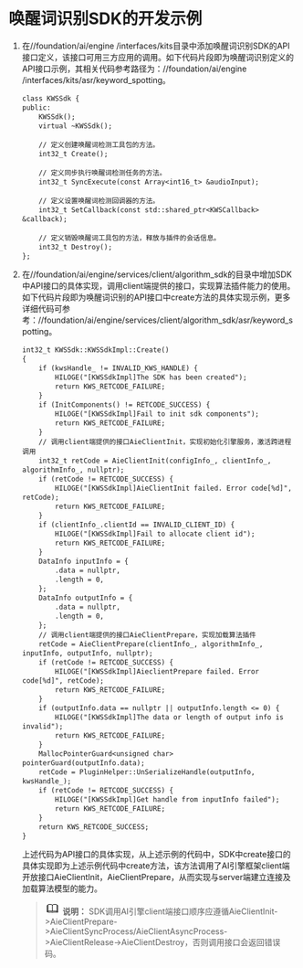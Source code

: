 # 唤醒词识别SDK的开发示例


1. 在//foundation/ai/engine /interfaces/kits目录中添加唤醒词识别SDK的API接口定义，该接口可用三方应用的调用。如下代码片段即为唤醒词识别定义的API接口示例，其相关代码参考路径为：//foundation/ai/engine /interfaces/kits/asr/keyword_spotting。
     
   ```
   class KWSSdk {
   public:
       KWSSdk();
       virtual ~KWSSdk();
   
       // 定义创建唤醒词检测工具包的方法。
       int32_t Create();
   
       // 定义同步执行唤醒词检测任务的方法。
       int32_t SyncExecute(const Array<int16_t> &audioInput);
   
       // 定义设置唤醒词检测回调器的方法。
       int32_t SetCallback(const std::shared_ptr<KWSCallback> &callback);
   
       // 定义销毁唤醒词工具包的方法，释放与插件的会话信息。
       int32_t Destroy();
   };
   ```

2. 在//foundation/ai/engine/services/client/algorithm_sdk的目录中增加SDK中API接口的具体实现，调用client端提供的接口，实现算法插件能力的使用。如下代码片段即为唤醒词识别的API接口中create方法的具体实现示例，更多详细代码可参考：//foundation/ai/engine/services/client/algorithm_sdk/asr/keyword_spotting。
     
   ```
   int32_t KWSSdk::KWSSdkImpl::Create()
   {
       if (kwsHandle_ != INVALID_KWS_HANDLE) {
           HILOGE("[KWSSdkImpl]The SDK has been created");
           return KWS_RETCODE_FAILURE;
       }
       if (InitComponents() != RETCODE_SUCCESS) {
           HILOGE("[KWSSdkImpl]Fail to init sdk components");
           return KWS_RETCODE_FAILURE;
       }
       // 调用client端提供的接口AieClientInit，实现初始化引擎服务，激活跨进程调用
       int32_t retCode = AieClientInit(configInfo_, clientInfo_, algorithmInfo_, nullptr);
       if (retCode != RETCODE_SUCCESS) {
           HILOGE("[KWSSdkImpl]AieClientInit failed. Error code[%d]", retCode);
           return KWS_RETCODE_FAILURE;
       }
       if (clientInfo_.clientId == INVALID_CLIENT_ID) {
           HILOGE("[KWSSdkImpl]Fail to allocate client id");
           return KWS_RETCODE_FAILURE;
       }
       DataInfo inputInfo = {
           .data = nullptr,
           .length = 0,
       };
       DataInfo outputInfo = {
           .data = nullptr,
           .length = 0,
       };
       // 调用client端提供的接口AieClientPrepare，实现加载算法插件
       retCode = AieClientPrepare(clientInfo_, algorithmInfo_, inputInfo, outputInfo, nullptr);
       if (retCode != RETCODE_SUCCESS) {
           HILOGE("[KWSSdkImpl]AieclientPrepare failed. Error code[%d]", retCode);
           return KWS_RETCODE_FAILURE;
       }
       if (outputInfo.data == nullptr || outputInfo.length <= 0) {
           HILOGE("[KWSSdkImpl]The data or length of output info is invalid");
           return KWS_RETCODE_FAILURE;
       }
       MallocPointerGuard<unsigned char> pointerGuard(outputInfo.data);
       retCode = PluginHelper::UnSerializeHandle(outputInfo, kwsHandle_);
       if (retCode != RETCODE_SUCCESS) {
           HILOGE("[KWSSdkImpl]Get handle from inputInfo failed");
           return KWS_RETCODE_FAILURE;
       }
       return KWS_RETCODE_SUCCESS;
   }
   ```

   上述代码为API接口的具体实现，从上述示例的代码中，SDK中create接口的具体实现即为上述示例代码中create方法，该方法调用了AI引擎框架client端开放接口AieClientInit，AieClientPrepare，从而实现与server端建立连接及加载算法模型的能力。

   > ![icon-note.gif](public_sys-resources/icon-note.gif) **说明：**
   > SDK调用AI引擎client端接口顺序应遵循AieClientInit-&gt;AieClientPrepare-&gt;AieClientSyncProcess/AieClientAsyncProcess-&gt;AieClientRelease-&gt;AieClientDestroy，否则调用接口会返回错误码。
